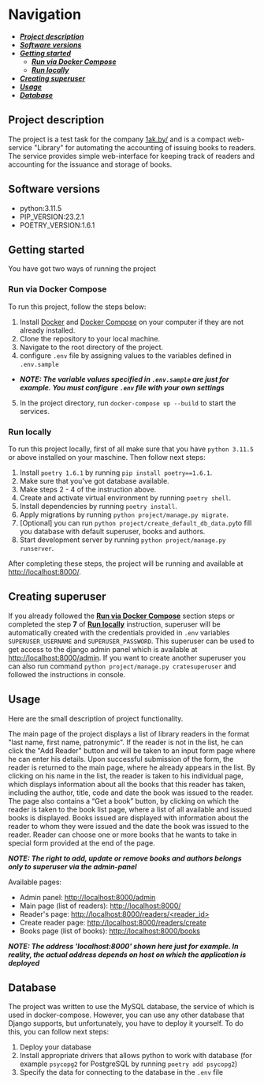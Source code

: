 # Navigation
* ***[Project description](#project-description)***
* ***[Software versions](#software-versions)***
* ***[Getting started](#getting-started)***
   * ***[Run via Docker Compose](#run-via-docker-compose)***
   * ***[Run locally](#run-locally)***
* ***[Creating superuser](#creating-superuser)***
* ***[Usage](#usage)***
* ***[Database](#database)***

## Project description
The project is a test task for the company [1ak.by/](https://1ak.by/) and is a compact web-service "Library" for automating the accounting of issuing books to readers.
The service provides simple web-interface for keeping track of readers and accounting for the issuance and storage of books.

## Software versions
- python:3.11.5
- PIP_VERSION:23.2.1
- POETRY_VERSION:1.6.1

## Getting started
You have got two ways of running the project

### Run via Docker Compose
To run this project, follow the steps below:
1. Install [Docker](https://docs.docker.com/engine/install/) and [Docker Compose](https://docs.docker.com/compose/install/) on your computer if they are not already installed.
2. Clone the repository to your local machine.
3. Navigate to the root directory of the project.
4. configure `.env` file by assigning values to the variables defined in `.env.sample`
 - ***NOTE: The variable values specified in `.env.sample` are just for example. You must configure `.env` file with your own settings***
5. In the project directory, run `docker-compose up --build` to start the services.

### Run locally
To run this project locally, first of all make sure that you have `python 3.11.5` or above installed on your maschine. Then follow next steps:
1. Install `poetry 1.6.1` by running `pip install poetry==1.6.1`.
2. Make sure that you've got database available.
3. Make steps 2 - 4 of the instruction above.
4. Create and activate virtual environment by running `poetry shell`.
5. Install dependencies by running `poetry install`.
6. Apply migrations by running `python project/manage.py migrate`.
7. [Optional] you can run `python project/create_default_db_data.py`to fill you database with default superuser, books and authors.
8. Start development server by running `python project/manage.py runserver`.

After completing these steps, the project will be running and available at [http://localhost:8000/](http://localhost:8000/).


## Creating superuser

If you already followed the **[Run via Docker Compose](#run-via-docker-compose)** section steps or completed the step **7** of **[Run locally](#run-locally)** instruction, superuser will be automatically created with the credentials provided in `.env` variables `SUPERUSER_USERNAME` and `SUPERUSER_PASSWORD`.
This superuser can be used to get access to the django admin panel which is available at [http://localhost:8000/admin](http://localhost:8000/admin).
If you want to create another superuser you can also run command `python project/manage.py cratesuperuser` and followed the instructions in console.

## Usage
Here are the small description of project functionality.

The main page of the project displays a list of library readers in the format "last name, first name, patronymic". 
If the reader is not in the list, he can click the "Add Reader" button and will be taken to an input form page where he can enter his details. 
Upon successful submission of the form, the reader is returned to the main page, where he already appears in the list. 
By clicking on his name in the list, the reader is taken to his individual page, which displays information about all the books that this reader has taken, including the author, title, code and date the book was issued to the reader. 
The page also contains a “Get a book” button, by clicking on which the reader is taken to the book list page, where a list of all available and issued books is displayed. Books issued are displayed with information about the reader to whom they were issued and the date the book was issued to the reader. Reader can choose one
or more books that he wants to take in special form provided at the end of the page.

***NOTE: The right to add, update or remove books and authors belongs only to superuser via the admin-panel***

Available pages:
  - Admin panel: [http://localhost:8000/admin](http://localhost:8000/admin)
  - Main page (list of readers): [http://localhost:8000/](http://localhost:8000/)
  - Reader's page: [http://localhost:8000/readers/<reader_id>](http://localhost:8000/readers/<reader_id>)
  - Create reader page: [http://localhost:8000/readers/create](http://localhost:8000/readers/create)
  - Books page (list of books): [http://localhost:8000/books](http://localhost:8000/books)

***NOTE: The address 'localhost:8000' shown here just for example. In reality, the actual address depends on host on which the application is deployed***

## Database
The project was written to use the MySQL database, the service of which is used in docker-compose. 
However, you can use any other database that Django supports, but unfortunately, you have to deploy it yourself. 
To do this, you can follow next steps:
1. Deploy your database
2. Install appropriate drivers that allows python to work with database (for example `psycopg2` for PostgreSQL by running `poetry add psycopg2`)
3. Specify the data for connecting to the database in the `.env` file
